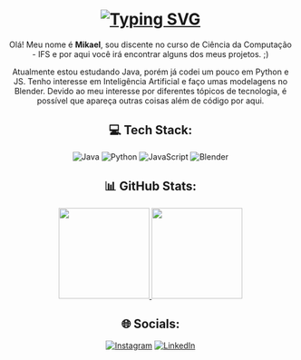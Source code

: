 <h1 align="center">
  <a href="https://git.io/typing-svg"><img src="https://readme-typing-svg.demolab.com?font=Fira+Code&duration=2000&pause=1000&color=F7F7F7&center=true&vCenter=true&width=435&lines=Hello+World!;Ol%C3%A1%2C+mundo!;%C2%A1Hola+Mundo!;%E4%BD%A0%E5%A5%BD%EF%BC%8C%E4%B8%96%E7%95%8C%EF%BC%81" alt="Typing SVG" />
  </a>
</h1>

<p align="center">Olá! Meu nome é <b>Mikael</b>, sou discente no curso de Ciência da Computação - IFS e por aqui você irá encontrar alguns dos meus projetos. ;) </p>

<p align="center">Atualmente estou estudando Java, porém já codei um pouco em Python e JS. Tenho interesse em Inteligência Artificial e faço umas modelagens no Blender. Devido ao meu interesse por diferentes tópicos de tecnologia, é possível que apareça outras coisas além de código por aqui.</p>

<h2 align="center">💻 Tech Stack:</h2>

<div align="center">
  
![Java](https://img.shields.io/badge/java-%23ED8B00.svg?style=for-the-badge&logo=java&logoColor=white)
![Python](https://img.shields.io/badge/python-3670A0?style=for-the-badge&logo=python&logoColor=ffdd54) 
![JavaScript](https://img.shields.io/badge/javascript-%23323330.svg?style=for-the-badge&logo=javascript&logoColor=%23F7DF1E)
![Blender](https://img.shields.io/badge/blender-%23F5792A.svg?style=for-the-badge&logo=blender&logoColor=white)
  
</div>

<h2 align="center">📊 GitHub Stats:</h2>

<div align="center">
<a href="https://github.com/MikaelGois">
  <img height="160em" src="https://github-readme-stats.vercel.app/api?username=MikaelGois&theme=dark&hide_border=true&include_all_commits=false&count_private=false" style="max-width:100%;">
  <img height="160em" src="https://github-readme-stats.vercel.app/api/top-langs/?username=MikaelGois&theme=dark&hide_border=true&include_all_commits=false&count_private=false&layout=compact" style="max-width:100%;">
</a>
</div>

<h2 align="center">🌐 Socials:</h1>

<div align="center">
  
[![Instagram](https://img.shields.io/badge/Instagram-%23E4405F.svg?logo=Instagram&logoColor=white)](https://instagram.com/mikael.gois) [![LinkedIn](https://img.shields.io/badge/LinkedIn-%230077B5.svg?logo=linkedin&logoColor=white)](https://linkedin.com/in/mikael-gois) 
  
</div>
